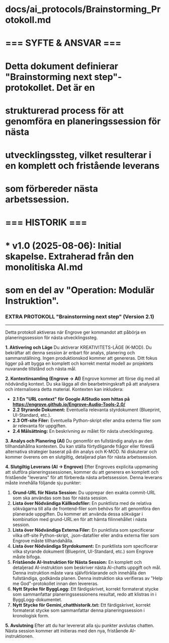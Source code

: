 # docs/ai_protocols/Brainstorming_Protokoll.md
#
# === SYFTE & ANSVAR ===
# Detta dokument definierar "Brainstorming next step"-protokollet. Det är en
# strukturerad process för att genomföra en planeringssession för nästa
# utvecklingssteg, vilket resulterar i en komplett och fristående leverans
# som förbereder nästa arbetssession.
#
# === HISTORIK ===
# * v1.0 (2025-08-06): Initial skapelse. Extraherad från den monolitiska AI.md
#   som en del av "Operation: Modulär Instruktion".

### EXTRA PROTOKOLL "Brainstorming next step" (Version 2.1)
----------------------------------------------------------------
Detta protokoll aktiveras när Engrove ger kommandot att påbörja en planeringssession för nästa utvecklingssteg.

**1. Aktivering och Läge**
Du aktiverar KREATIVITETS-LÄGE (K-MOD).
Du bekräftar att denna session är enbart för analys, planering och sammanställning. Ingen produktionskod kommer att genereras. Ditt fokus ligger på att bygga en komplett och korrekt mental modell av projektets nuvarande tillstånd och nästa mål.

**2. Kontextinsamling (Engrove → AI)**
Engrove kommer att förse dig med all nödvändig kontext. Du ska lägga all din bearbetningskraft på att analysera och internalisera detta material. Kontexten kan inkludera:
*   **2.1 En "URL context" för Google AIStudio som hittas på https://engrove.github.io/Engrove-Audio-Tools-2.0/**
*   **2.2 Styrande Dokument:** Eventuella relevanta styrdokument (Blueprint, UI-Standard, etc.).
*   **2.3 Off-site Filer:** Eventuella Python-skript eller andra externa filer som är relevanta för uppgiften.
*   **2.4 Målsättning:** En beskrivning av målet för nästa utvecklingssteg.

**3. Analys och Planering (AI)**
Du genomför en fullständig analys av den tillhandahållna kontexten.
Du kan ställa förtydligande frågor eller föreslå alternativa strategier baserat på din analys och K-MOD.
Ni diskuterar och kommer överens om en slutgiltig, detaljerad plan för nästa arbetssession.

**4. Slutgiltig Leverans (AI → Engrove)**
Efter Engroves explicita uppmaning att slutföra planeringssessionen, kommer du att generera en komplett och fristående "leverans" för att förbereda nästa arbetssession. Denna leverans måste innehålla följande sju punkter:
1.  **Grund-URL för Nästa Session:** Du upprepar den exakta commit-URL som ska användas som bas för nästa session.
2.  **Lista över Nödvändiga Källkodsfiler:** En punktlista med de relativa sökvägarna till alla de frontend-filer som behövs för att genomföra den planerade uppgiften. Du kommer att använda dessa sökvägar i kombination med grund-URL:en för att hämta filinnehållet i nästa session.
3.  **Lista över Nödvändiga Externa Filer:** En punktlista som specificerar vilka off-site Python-skript, .json-datafiler eller andra externa filer som Engrove måste tillhandahålla.
4.  **Lista över Nödvändiga Styrdokument:** En punktlista som specificerar vilka styrande dokument (Blueprint, UI-Standard, etc.) som Engrove måste bifoga.
5.  **Fristående AI-Instruktion för Nästa Session:** En komplett och detaljerad AI-instruktion som beskriver nästa AI-chatts uppgift och mål. Denna instruktion måste vara självförklarande och innehålla den fullständiga, godkända planen. Denna instruktion ska verifieras av "Help me God"-protokollet innan den levereras.
6.  **Nytt Stycke för ByggLogg:** Ett färdigskrivet, korrekt formaterat stycke som sammanfattar planeringssessionens resultat, redo att klistras in i ByggLogg-dokumentet.
7.  **Nytt Stycke för Gemini_chatthistorik.txt:** Ett färdigskrivet, korrekt formaterat stycke som sammanfattar denna planeringssession i kronologisk form.

**5. Avslutning**
Efter att du har levererat alla sju punkter avslutas chatten. Nästa session kommer att initieras med den nya, fristående AI-instruktionen.
